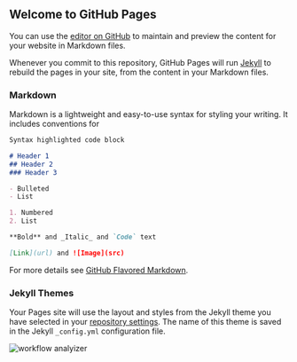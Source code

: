 ## Welcome to GitHub Pages

You can use the [editor on GitHub](https://github.com/charlestephen/charlestephen.github.io/edit/master/README.md) to maintain and preview the content for your website in Markdown files.

Whenever you commit to this repository, GitHub Pages will run [Jekyll](https://jekyllrb.com/) to rebuild the pages in your site, from the content in your Markdown files.

### Markdown

Markdown is a lightweight and easy-to-use syntax for styling your writing. It includes conventions for

```markdown
Syntax highlighted code block

# Header 1
## Header 2
### Header 3

- Bulleted
- List

1. Numbered
2. List

**Bold** and _Italic_ and `Code` text

[Link](url) and ![Image](src)
```

For more details see [GitHub Flavored Markdown](https://guides.github.com/features/mastering-markdown/).

### Jekyll Themes

Your Pages site will use the layout and styles from the Jekyll theme you have selected in your [repository settings](https://github.com/charlestephen/charlestephen.github.io/settings). The name of this theme is saved in the Jekyll `_config.yml` configuration file.



![workflow analyizer](https://github.com/charlestephen/charlestephen.github.io/actions/workflows/github-pages.yml/badge.svg)
